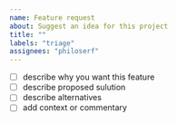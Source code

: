 ```yaml
---
name: Feature request
about: Suggest an idea for this project
title: ""
labels: "triage"
assignees: "philoserf"
---
```


- [ ] describe why you want this feature
- [ ] describe proposed sulution
- [ ] describe alternatives
- [ ] add context or commentary
